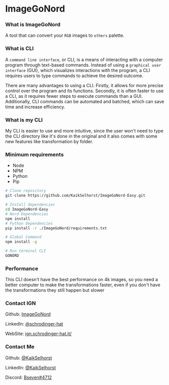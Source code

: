 # ImageGoNord

### What is ImageGoNord

A tool that can convert your `RGB` images to `others` palette.

### What is CLI

A `command line interface`, or CLI, is a means of interacting with a computer program through text-based commands. Instead of using a `graphical user interface` (GUI), which visualizes interactions with the program, a CLI requires users to type commands to achieve the desired outcome.

There are many advantages to using a CLI. Firstly, it allows for more precise control over the program and its functions. Secondly, it is often faster to use a CLI, as it requires fewer steps to execute commands than a GUI. Additionally, CLI commands can be automated and batched, which can save time and increase efficiency.

### What is my CLI

My CLI is easier to use and more intuitive, since the user won't need to type the CLI directory like it's done in the original and it also comes with some new features like transformation by folder.

### Minimum requirements

- Node
- NPM
- Python
- Pip

```bash
# Clone repository
git clone https://github.com/KaikSelhorst/ImageGoNord-Easy.git

# Install dependencies
cd ImageGoNord-Easy
# Nord Dependencies
npm install
# Python Dependencies
pip install -r ./ImageGoNord/requirements.txt

# Global Command
npm install -g

# Run terminal CLI
GONORD
```

### Performance

This CLI doesn't have the best performance on 4k images, so you need a better computer to make the transformations faster, even if you don't have the transformations they still happen but slower

### Contact IGN

Github: [ImageGoNord](https://github.com/Schrodinger-Hat/ImageGoNord)

LinkedIn: [@schrodinger-hat](https://www.linkedin.com/company/schrodinger-hat/)

WebSite: [ign.schrodinger-hat.it/](ign.schrodinger-hat.it/)

### Contact Me

Github: [@KaikSelhorst](https://github.com/Schrodinger-Hat/ImageGoNord)

LinkedIn: [@KaikSelhorst](https://www.linkedin.com/in/kaikselhorst/)

Discord: [Bseven#4712](https://discord.com/users/690249250067841031)
